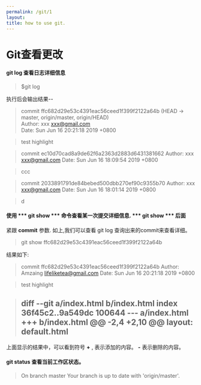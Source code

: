 ```yaml
---
permalink: /git/1
layout:
title: how to use git.
---
```

# Git查看更改

#### git log 查看日志详细信息
>$git log

执行后会输出结果--
>commit ffc682d29e53c4391eac56ceed1f399f2122a64b (HEAD -> master, origin/master, origin/HEAD)  
>Author: xxx <xxx@gmail.com>  
>Date:   Sun Jun 16 20:21:18 2019 +0800  

>    test highlight

>commit ec10d70cad8a9de62f6a2363d2883d6431381662
>Author: xxx <xxx@gmail.com>
>Date:   Sun Jun 16 18:09:54 2019 +0800

>    ccc

>commit 2033891791de84bebed500dbb270ef90c9355b70
>Author: xxx <xxx@gmail.com>
>Date:   Sun Jun 16 18:01:14 2019 +0800

>    d

#### 使用 *** git show *** 命令查看某一次提交详细信息. *** git show *** 后面
紧跟 **commit** 参数. 如上,我们可以查看 git log 查询出来的commit来查看详细。

> git show ffc682d29e53c4391eac56ceed1f399f2122a64b

结果如下:
>commit ffc682d29e53c4391eac56ceed1f399f2122a64b
>Author: Amzaing <lifeliketea@gmail.com>
>Date:   Sun Jun 16 20:21:18 2019 +0800

>    test highlight

>diff --git a/index.html b/index.html
>index 36f45c2..9a549dc 100644
>--- a/index.html
>+++ b/index.html
>@@ -2,4 +2,10 @@
> layout: default.html
> ---

上面显示的结果中，可以看到符号 **+** , 表示添加的内容。
**-** 表示删除的内容。

####  **git status** 查看当前工作区状态。

>On branch master
>Your branch is up to date with 'origin/master'.
